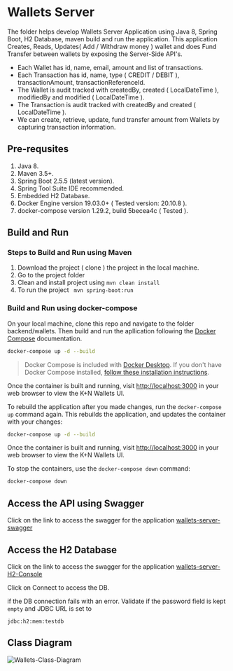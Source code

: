 # Wallets Server

The folder helps develop Wallets Server Application using Java 8, Spring Boot, H2 Database, maven build and run the application. This application Creates, Reads, Updates( Add / Withdraw  money ) wallet and does Fund Transfer between wallets by exposing the Server-Side API's.

- Each Wallet has id, name, email, amount and list of transactions.
- Each Transaction has id, name, type ( CREDIT / DEBIT ), transactionAmount, transactionReferenceId.
- The Wallet is audit tracked with createdBy, created ( LocalDateTime ), modifiedBy and modified ( LocalDateTime ).
- The Transaction is audit tracked with createdBy and created ( LocalDateTime ).
- We can create, retrieve, update, fund transfer amount from Wallets by capturing transaction information.

## Pre-requsites

1. Java 8.
2. Maven 3.5+.
3. Spring Boot 2.5.5 (latest version).
4. Spring Tool Suite IDE recommended.
5. Embedded H2 Database.
6. Docker Engine version 19.03.0+ ( Tested version: 20.10.8 ).
7. docker-compose version 1.29.2, build 5becea4c ( Tested ).

## Build and Run

### Steps to Build and Run using Maven

1. Download the project ( clone ) the project in the local machine.
2. Go to the project folder
3. Clean and install project using ``` mvn clean install ```
4. To run the project ``` mvn spring-boot:run```

### Build and Run using docker-compose

On your local machine, clone this repo and navigate to the folder backend/wallets. Then build and run the apllication following the [Docker Compose](https://docs.docker.com/compose/) documentation.

```bash
docker-compose up -d --build
```

> Docker Compose is included with [Docker Desktop](https://docs.docker.com/desktop/).
> If you don't have Docker Compose installed, [follow these installation instructions](https://docs.docker.com/compose/install/).

Once the container is built and running, visit [http://localhost:3000](http://localhost:3000)
in your web browser to view the K+N Wallets UI.

To rebuild the application after you made changes, run the `docker-compose up` command
again. This rebuilds the application, and updates the container with your changes:

```bash
docker-compose up -d --build
```

Once the container is built and running, visit [http://localhost:3000](http://localhost:3000)
in your web browser to view the K+N Wallets UI.

To stop the containers, use the `docker-compose down` command:

```bash
docker-compose down
```
## Access the API using Swagger

Click on the link to access the swagger for the application [wallets-server-swagger](http://localhost:8080/swagger-ui.html)

## Access the H2 Database

Click on the link to access the swagger for the application [wallets-server-H2-Console](http://localhost:8080/h2-console)

Click on Connect to access the DB.

if the DB connection fails with an error. Validate if the password field is kept `empty` and JDBC URL is set to
```
jdbc:h2:mem:testdb
```

## Class Diagram

![Wallets-Class-Diagram](https://github.com/naveenkulkarni029/kuehne-nagel-project/blob/master/backend/wallets/class-daigram.PNG)
